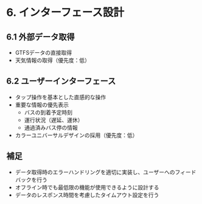 # 6. インターフェース設計

## 6.1 外部データ取得
- GTFSデータの直接取得
- 天気情報の取得（優先度：低）

## 6.2 ユーザーインターフェース
- タップ操作を基本とした直感的な操作
- 重要な情報の優先表示
  - バスの到着予定時刻
  - 運行状況（遅延、運休）
  - 通過済みバス停の情報
- カラーユニバーサルデザインの採用（優先度：低）

## 補足
- データ取得時のエラーハンドリングを適切に実装し、ユーザーへのフィードバックを行う
- オフライン時でも最低限の機能が使用できるように設計する
- データのレスポンス時間を考慮したタイムアウト設定を行う 